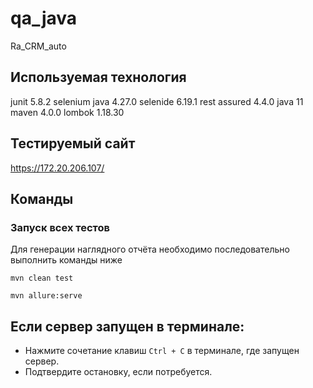 # qa_java

Ra_CRM_auto

## Используемая технология

junit 5.8.2
selenium java 4.27.0
selenide 6.19.1
rest assured 4.4.0
java 11
maven 4.0.0
lombok 1.18.30

## Тестируемый сайт

https://172.20.206.107/

## Команды

### Запуск всех тестов

Для генерации наглядного отчёта необходимо последовательно выполнить команды ниже

``` 1. генерация отчёта (в папке target появится подпапка allure-results с отчётом Allure)
mvn clean test
``` 

``` 2. выполнить команду (запустится веб-сервер Allure, и в браузере откроется вкладка с отчётом)
mvn allure:serve
```

## Если сервер запущен в терминале:

- Нажмите сочетание клавиш `Ctrl + C` в терминале, где запущен сервер.
- Подтвердите остановку, если потребуется.
